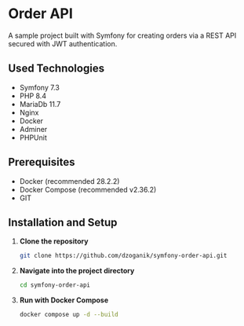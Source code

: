 # Order API
A sample project built with Symfony for creating orders via a REST API secured with JWT authentication.

## Used Technologies
- Symfony 7.3
- PHP 8.4
- MariaDb 11.7
- Nginx
- Docker
- Adminer
- PHPUnit

## Prerequisites
*   Docker (recommended 28.2.2)
*   Docker Compose (recommended v2.36.2)
*   GIT

## Installation and Setup
1.  **Clone the repository**
    ```bash
    git clone https://github.com/dzoganik/symfony-order-api.git
    ```
    
2.  **Navigate into the project directory**
    ```bash
    cd symfony-order-api
    ```

3.  **Run with Docker Compose**
    ```bash
    docker compose up -d --build
    ```
